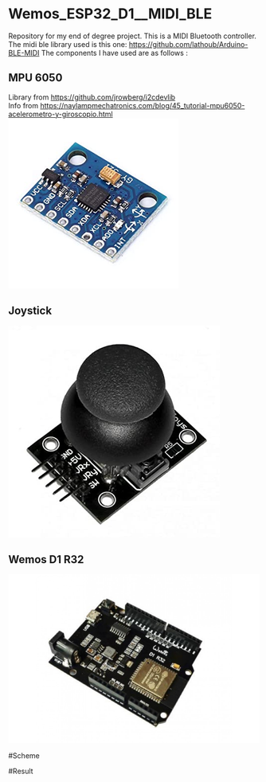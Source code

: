 # Wemos_ESP32_D1__MIDI_BLE
Repository for my end of degree project. This is a MIDI Bluetooth controller.
The midi ble library used is this one: https://github.com/lathoub/Arduino-BLE-MIDI 
The components I have used are as follows :

## MPU 6050
Library from https://github.com/jrowberg/i2cdevlib  
Info from https://naylampmechatronics.com/blog/45_tutorial-mpu6050-acelerometro-y-giroscopio.html
![mpu](https://github.com/AliciaElizabeta/Wemos_ESP32_D1__MIDI_BLE/blob/main/ImgProyecto/6122aJPEBTL._SX342_.jpg)

## Joystick
![joystickimg](https://github.com/AliciaElizabeta/Wemos_ESP32_D1__MIDI_BLE/blob/main/ImgProyecto/41CScnrMzFL._SX425_.jpg)

## Wemos D1 R32
![wemos img](https://github.com/AliciaElizabeta/Wemos_ESP32_D1__MIDI_BLE/blob/main/ImgProyecto/wemosimg.jpeg)

#Scheme

#Result
